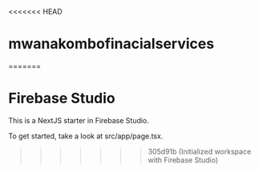 <<<<<<< HEAD
# mwanakombofinacialservices
=======
# Firebase Studio

This is a NextJS starter in Firebase Studio.

To get started, take a look at src/app/page.tsx.
>>>>>>> 305d91b (Initialized workspace with Firebase Studio)
